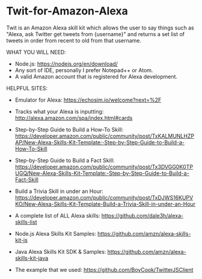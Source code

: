 # Twit-for-Amazon-Alexa
Twit is an Amazon Alexa skill kit which allows the user to say things such as "Alexa, ask Twitter get tweets from {username}" and returns a set list of tweets in order from recent to old from that username.

WHAT YOU WILL NEED:
- Node.js: https://nodejs.org/en/download/
- Any sort of IDE, personally I prefer Notepad++ or Atom.
- A valid Amazon account that is registered for Alexa development.

HELPFUL SITES:
- Emulator for Alexa:
https://echosim.io/welcome?next=%2F   

- Tracks what your Alexa is inputting:
http://alexa.amazon.com/spa/index.html#cards

- Step-by-Step Guide to Build a How-To Skill:
https://developer.amazon.com/public/community/post/TxKALMUNLHZPAP/New-Alexa-Skills-Kit-Template:-Step-by-Step-Guide-to-Build-a-How-To-Skill

- Step-by-Step Guide to Build a Fact Skill:
https://developer.amazon.com/public/community/post/Tx3DVGG0K0TPUGQ/New-Alexa-Skills-Kit-Template:-Step-by-Step-Guide-to-Build-a-Fact-Skill

- Build a Trivia Skill in under an Hour:
https://developer.amazon.com/public/community/post/TxDJWS16KUPVKO/New-Alexa-Skills-Kit-Template-Build-a-Trivia-Skill-in-under-an-Hour

- A complete list of ALL Alexa skills:
https://github.com/dale3h/alexa-skills-list

- Node.js Alexa Skills Kit Samples:
https://github.com/amzn/alexa-skills-kit-js

- Java Alexa Skills Kit SDK & Samples:
https://github.com/amzn/alexa-skills-kit-java

- The example that we used:
https://github.com/BoyCook/TwitterJSClient
